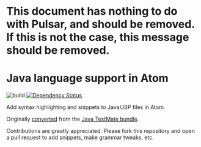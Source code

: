 # This document has nothing to do with Pulsar, and should be removed. If this is not the case, this message should be removed.

# Java language support in Atom
![build](https://github.com/atom/language-java/workflows/build/badge.svg)
[![Dependency Status](https://david-dm.org/atom/language-java.svg)](https://david-dm.org/atom/language-java)

Add syntax highlighting and snippets to Java/JSP files in Atom.

Originally [converted](http://flight-manual.atom.io/hacking-atom/sections/converting-from-textmate) from the [Java TextMate bundle](https://github.com/textmate/java.tmbundle).

Contributions are greatly appreciated. Please fork this repository and open a pull request to add snippets, make grammar tweaks, etc.
